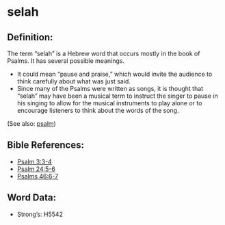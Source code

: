 # selah

## Definition:

The term “selah” is a Hebrew word that occurs mostly in the book of Psalms. It has several possible meanings.

* It could mean “pause and praise,” which would invite the audience to think carefully about what was just said.
* Since many of the Psalms were written as songs, it is thought that “selah” may have been a musical term to instruct the singer to pause in his singing to allow for the musical instruments to play alone or to encourage listeners to think about the words of the song.

(See also: [psalm](../kt/psalm.md))

## Bible References:

* [Psalm 3:3-4](rc://en/tn/help/psa/003/003)
* [Psalm 24:5-6](rc://en/tn/help/psa/024/005)
* [Psalms 46:6-7](rc://en/tn/help/psa/046/006)

## Word Data:

* Strong’s: H5542
